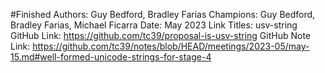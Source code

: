 #Finished
Authors: Guy Bedford, Bradley Farias
Champions: Guy Bedford, Bradley Farias, Michael Ficarra
Date: May 2023
Link Titles: usv-string
GitHub Link: https://github.com/tc39/proposal-is-usv-string
GitHub Note Link: https://github.com/tc39/notes/blob/HEAD/meetings/2023-05/may-15.md#well-formed-unicode-strings-for-stage-4
